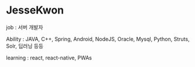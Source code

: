 # JesseKwon

job : 서버 개발자

Ability : JAVA, C++, Spring, Android, NodeJS, Oracle, Mysql, Python, Struts, Solr, 딥러닝 등등

learning : react, react-native, PWAs
